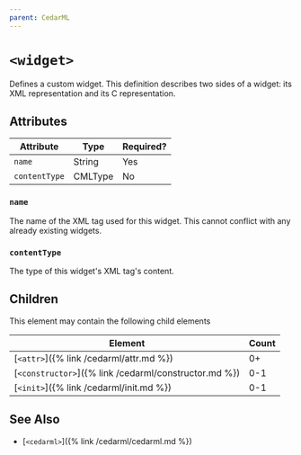 ```yaml
---
parent: CedarML
---
```

# `<widget>`
Defines a custom widget. This definition describes two sides of a widget: its
XML representation and its C representation.

## Attributes

| Attribute     | Type    | Required? |
|---------------|---------|-----------|
| `name`        | String  | Yes       |
| `contentType` | CMLType | No        |

### `name`
The name of the XML tag used for this widget. This cannot conflict with any
already existing widgets.

### `contentType`
The type of this widget's XML tag's content.

## Children
This element may contain the following child elements
 
| Element                                      | Count |
|----------------------------------------------|-------|
| [`<attr>`]({% link /cedarml/attr.md %})               | 0+    |
| [`<constructor>`]({% link /cedarml/constructor.md %}) | 0-1   |
| [`<init>`]({% link /cedarml/init.md %})               | 0-1   |

## See Also
- [`<cedarml>`]({% link /cedarml/cedarml.md %})
